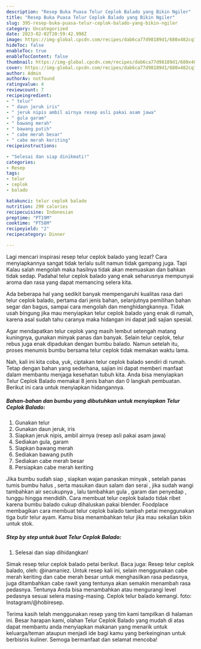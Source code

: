 ```yaml
---
description: "Resep Buka Puasa Telur Ceplok Balado yang Bikin Ngiler"
title: "Resep Buka Puasa Telur Ceplok Balado yang Bikin Ngiler"
slug: 395-resep-buka-puasa-telur-ceplok-balado-yang-bikin-ngiler
category: Uncategorized
date: 2023-02-02T20:59:42.998Z
image: https://img-global.cpcdn.com/recipes/dab6ca77d98189d1/680x482cq70/telur-ceplok-balado-foto-resep-utama.jpg
hideToc: false
enableToc: true
enableTocContent: false
thumbnail: https://img-global.cpcdn.com/recipes/dab6ca77d98189d1/680x482cq70/telur-ceplok-balado-foto-resep-utama.jpg
cover: https://img-global.cpcdn.com/recipes/dab6ca77d98189d1/680x482cq70/telur-ceplok-balado-foto-resep-utama.jpg
author: Admin
authorAv: notfound
ratingvalue: 4
reviewcount: 7
recipeingredient:
- " telur"
- " daun jeruk iris"
- " jeruk nipis ambil airnya resep asli pakai asam jawa"
- " gula garam"
- " bawang merah"
- " bawang putih"
- " cabe merah besar"
- " cabe merah keriting"
recipeinstructions:

- "Selesai dan siap dinikmati!"
categories:
- Resep
tags:
- telur
- ceplok
- balado

katakunci: telur ceplok balado 
nutrition: 299 calories
recipecuisine: Indonesian
preptime: "PT19M"
cooktime: "PT58M"
recipeyield: "2"
recipecategory: Dinner

---
```



Lagi mencari inspirasi resep telur ceplok balado yang lezat? Cara menyiapkannya sangat tidak terlalu sulit namun tidak gampang juga. Tapi Kalau salah mengolah maka hasilnya tidak akan memuaskan dan bahkan tidak sedap. Padahal telur ceplok balado yang enak seharusnya mempunyai aroma dan rasa yang dapat memancing selera kita.


Ada beberapa hal yang sedikit banyak mempengaruhi kualitas rasa dari telur ceplok balado, pertama dari jenis bahan, selanjutnya pemilihan bahan segar dan bagus, sampai cara mengolah dan menghidangkannya. Tidak usah bingung jika mau menyiapkan telur ceplok balado yang enak di rumah, karena asal sudah tahu caranya maka hidangan ini dapat jadi sajian spesial.

Agar mendapatkan telur ceplok yang masih lembut setengah matang kuningnya, gunakan minyak panas dan banyak. Selain telur ceplok, telur rebus juga enak dipadukan dengan bumbu balado. Namun setelah itu, proses menumis bumbu bersama telur ceplok tidak memakan waktu lama.


Nah, kali ini kita coba, yuk, ciptakan telur ceplok balado sendiri di rumah. Tetap dengan bahan yang sederhana, sajian ini dapat memberi manfaat dalam membantu menjaga kesehatan tubuh kita. Anda bisa menyiapkan Telur Ceplok Balado memakai 8 jenis bahan dan 0 langkah pembuatan. Berikut ini cara untuk menyiapkan hidangannya.

<!--inarticleads1-->

##### Bahan-bahan dan bumbu yang dibutuhkan untuk menyiapkan Telur Ceplok Balado:

1. Gunakan  telur
1. Gunakan  daun jeruk, iris
1. Siapkan  jeruk nipis, ambil airnya (resep asli pakai asam jawa)
1. Sediakan  gula, garam
1. Siapkan  bawang merah
1. Sediakan  bawang putih
1. Sediakan  cabe merah besar
1. Persiapkan  cabe merah keriting


Jika bumbu sudah siap , siapkan wajan panaskan minyak , setelah panas tumis bumbu halus , serta masukan daun salam dan serai , jika sudah wangi tambahkan air secukupnya , lalu tambahkan gula , garam dan penyedap , tunggu hingga mendidih. Cara membuat telur ceplok balado tidak ribet karena bumbu balado cukup dihaluskan pakai blender. Foodplace membagikan cara membuat telur ceplok balado tambah petai menggunakan tiga butir telur ayam. Kamu bisa menambahkan telur jika mau sekalian bikin untuk stok. 

<!--inarticleads2-->

##### Step by step untuk buat Telur Ceplok Balado:


1. Selesai dan siap dihidangkan!

Simak resep telur ceplok balado petai berikut. Baca juga: Resep telur ceplok balado, oleh: @inamaniez. Untuk resep kali ini, selain menggunakan cabe merah keriting dan cabe merah besar untuk menghasilkan rasa pedasnya, juga ditambahkan cabe rawit yang tentunya akan semakin menambah rasa pedasnya. Tentunya Anda bisa menambahkan atau mengurangi level pedasnya sesuai selera masing-masing. Ceplok telur balado kemangi. foto: Instagram/@hobiresep. 

Terima kasih telah menggunakan resep yang tim kami tampilkan di halaman ini. Besar harapan kami, olahan Telur Ceplok Balado yang mudah di atas dapat membantu anda menyiapkan makanan yang menarik untuk keluarga/teman ataupun menjadi ide bagi kamu yang berkeinginan untuk berbisnis kuliner. Semoga bermanfaat dan selamat mencoba!
